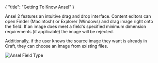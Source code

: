 {
    "title": "Getting To Know Ansel"
}

Ansel 2 features an intuitive drag and drop interface. Content editors can open Finder (Macintosh) or Explorer (Windows) and drag image right onto the field. If an image does meet a field's specified minimum dimension requirements (if applicable) the image will be rejected.

Additionally, if the user knows the source image they want is already in Craft, they can choose an image from existing files.

<img alt="Ansel Field Type" src="/uploads-static/software/ansel-craft/documentation/field-type-use/ansel2-field-in-global-set.png" srcset="/uploads-static/software/ansel-craft/documentation/field-type-use/ansel2-field-in-global-set.png 1x, /uploads-static/software/ansel-craft/documentation/field-type-use/ansel2-field-in-global-set-2x.png 2x">
